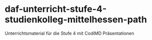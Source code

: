 # daf-unterricht-stufe-4-studienkolleg-mittelhessen-path
Unterrichtsmaterial für die Stufe 4 mit CodiMD Präsentationen
